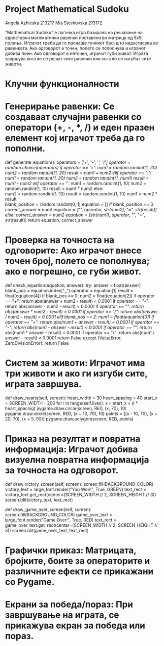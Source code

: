 # Project Mathematical Sudoku

Angela Azhieska 213217
Mia Stevkovska 213172

"Mathematical Sudoku" е логичка игра базирана на решавање на едноставни математички равенки поставени во матрица од 5x5 полиња. Играчот треба да го пронајде точниот број што недостасува во равенката. Ако одговорот е точен, полето се пополнува и играчот добива поен. Ако одговорот е неточен, играчот губи живот. Играта завршува кога ќе се решат сите равенки или кога ќе се изгубат сите животи.

# Клучни функционалности
# Генерирање равенки: Се создаваат случајни равенки со оператори (+, -, *, /) и еден празен елемент кој играчот треба да го пополни.
def generate_equation():
    operators = ['+', '-', '*', '/']
    operator = random.choice(operators)
    if operator == '+':
        num1 = random.randint(1, 20)
        num2 = random.randint(1, 20)
        result = num1 + num2
    elif operator == '-':
        num1 = random.randint(1, 20)
        num2 = random.randint(1, num1)
        result = num1 - num2
    elif operator == '*':
        num1 = random.randint(1, 10)
        num2 = random.randint(1, 10)
        result = num1 * num2
    else:  
        num2 = random.randint(1, 10)
        result = random.randint(1, 10)
        num1 = num2 * result  
    blank_position = random.randint(0, 1)
    equation = []
    if blank_position == 0:
        correct_answer = num1
        equation = ["_", operator, str(num2), "=", str(result)]
    else:
        correct_answer = num2
        equation = [str(num1), operator, "_", "=", str(result)]
    return equation, correct_answer

# Проверка на точноста на одговорите: Ако играчот внесе точен број, полето се пополнува; ако е погрешно, се губи живот.
def check_equation(equation, answer):
    try:
        answer = float(answer)
        blank_pos = equation.index("_")
        operator = equation[1]
        result = float(equation[4])
        if blank_pos == 0:
            num2 = float(equation[2])
            if operator == "+": return abs(answer + num2 - result) < 0.0001
            if operator == "-": return abs(answer - num2 - result) < 0.0001
            if operator == "*": return abs(answer * num2 - result) < 0.0001
            if operator == "/": return abs(answer / num2 - result) < 0.0001
        elif blank_pos == 2:
            num1 = float(equation[0])
            if operator == "+": return abs(num1 + answer - result) < 0.0001
            if operator == "-": return abs(num1 - answer - result) < 0.0001
            if operator == "*": return abs(num1 * answer - result) < 0.0001
            if operator == "/": return abs(num1 / answer - result) < 0.0001
        return False
    except (ValueError, ZeroDivisionError):
        return False

# Систем за животи: Играчот има три животи и ако ги изгуби сите, играта завршува.
def draw_hearts(self, screen):
    heart_width = 30
    heart_spacing = 40
    start_x = SCREEN_WIDTH - 200
    for i in range(self.lives):
        x = start_x + (i * heart_spacing)
        pygame.draw.circle(screen, RED, (x, 70), 10)
        pygame.draw.circle(screen, RED, (x + 10, 70), 10)
        points = [(x - 10, 70), (x + 20, 70), (x + 5, 90)]
        pygame.draw.polygon(screen, RED, points)

# Приказ на резултат и повратна информација: Играчот добива визуелна повратна информација за точноста на одговорот.

def draw_victory_screen(self, screen):
    screen.fill(BACKGROUND_COLOR)
    victory_text = large_font.render("You Won!", True, GREEN)
    text_rect = victory_text.get_rect(center=(SCREEN_WIDTH // 2, SCREEN_HEIGHT // 3))
    screen.blit(victory_text, text_rect)
    
def draw_game_over_screen(self, screen):
    screen.fill(BACKGROUND_COLOR)
    game_over_text = large_font.render("Game Over!", True, RED)
    text_rect = game_over_text.get_rect(center=(SCREEN_WIDTH // 2, SCREEN_HEIGHT // 3))
    screen.blit(game_over_text, text_rect)

# Графички приказ: Матрицата, бројките, боите за операторите и различните ефекти се прикажани со Pygame.
# Екрани за победа/пораз: При завршување на играта, се прикажува екран за победа или пораз.
